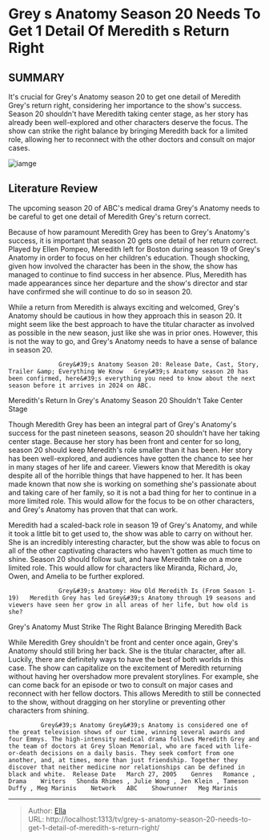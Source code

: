 # Grey s Anatomy Season 20 Needs To Get 1 Detail Of Meredith s Return Right


## SUMMARY 



  It&#39;s crucial for Grey&#39;s Anatomy season 20 to get one detail of Meredith Grey&#39;s return right, considering her importance to the show&#39;s success.   Season 20 shouldn&#39;t have Meredith taking center stage, as her story has already been well-explored and other characters deserve the focus.   The show can strike the right balance by bringing Meredith back for a limited role, allowing her to reconnect with the other doctors and consult on major cases.  

![iamge](https://static1.srcdn.com/wordpress/wp-content/uploads/2024/01/kari-matchett-11.jpg)

## Literature Review
The upcoming season 20 of ABC&#39;s medical drama Grey&#39;s Anatomy needs to be careful to get one detail of Meredith Grey&#39;s return correct. 




Because of how paramount Meredith Grey has been to Grey&#39;s Anatomy&#39;s success, it is important that season 20 gets one detail of her return correct. Played by Ellen Pompeo, Meredith left for Boston during season 19 of Grey&#39;s Anatomy in order to focus on her children&#39;s education. Though shocking, given how involved the character has been in the show, the show has managed to continue to find success in her absence. Plus, Meredith has made appearances since her departure and the show&#39;s director and star have confirmed she will continue to do so in season 20.




While a return from Meredith is always exciting and welcomed, Grey&#39;s Anatomy should be cautious in how they approach this in season 20. It might seem like the best approach to have the titular character as involved as possible in the new season, just like she was in prior ones. However, this is not the way to go, and Grey&#39;s Anatomy needs to have a sense of balance in season 20.

                  Grey&#39;s Anatomy Season 20: Release Date, Cast, Story, Trailer &amp; Everything We Know   Grey&#39;s Anatomy season 20 has been confirmed, here&#39;s everything you need to know about the next season before it arrives in 2024 on ABC.    


 Meredith&#39;s Return In Grey&#39;s Anatomy Season 20 Shouldn&#39;t Take Center Stage 
          

Though Meredith Grey has been an integral part of Grey&#39;s Anatomy&#39;s success for the past nineteen seasons, season 20 shouldn&#39;t have her taking center stage. Because her story has been front and center for so long, season 20 should keep Meredith&#39;s role smaller than it has been. Her story has been well-explored, and audiences have gotten the chance to see her in many stages of her life and career. Viewers know that Meredith is okay despite all of the horrible things that have happened to her. It has been made known that now she is working on something she&#39;s passionate about and taking care of her family, so it is not a bad thing for her to continue in a more limited role. This would allow for the focus to be on other characters, and Grey&#39;s Anatomy has proven that that can work.




Meredith had a scaled-back role in season 19 of Grey&#39;s Anatomy, and while it took a little bit to get used to, the show was able to carry on without her. She is an incredibly interesting character, but the show was able to focus on all of the other captivating characters who haven&#39;t gotten as much time to shine. Season 20 should follow suit, and have Meredith take on a more limited role. This would allow for characters like Miranda, Richard, Jo, Owen, and Amelia to be further explored.

                  Grey&#39;s Anatomy: How Old Meredith Is (From Season 1-19)   Meredith Grey has led Grey&#39;s Anatomy through 19 seasons and viewers have seen her grow in all areas of her life, but how old is she?    



 Grey&#39;s Anatomy Must Strike The Right Balance Bringing Meredith Back 
          

While Meredith Grey shouldn&#39;t be front and center once again, Grey&#39;s Anatomy should still bring her back. She is the titular character, after all. Luckily, there are definitely ways to have the best of both worlds in this case. The show can capitalize on the excitement of Meredith returning without having her overshadow more prevalent storylines. For example, she can come back for an episode or two to consult on major cases and reconnect with her fellow doctors. This allows Meredith to still be connected to the show, without dragging on her storyline or preventing other characters from shining.




             Grey&#39;s Anatomy Grey&#39;s Anatomy is considered one of the great television shows of our time, winning several awards and four Emmys. The high-intensity medical drama follows Meredith Grey and the team of doctors at Grey Sloan Memorial, who are faced with life-or-death decisions on a daily basis. They seek comfort from one another, and, at times, more than just friendship. Together they discover that neither medicine nor relationships can be defined in black and white.  Release Date   March 27, 2005    Genres   Romance , Drama    Writers   Shonda Rhimes , Julie Wong , Jen Klein , Tameson Duffy , Meg Marinis    Network   ABC    Showrunner   Meg Marinis       


---

> Author: [Ella](https://instagram.hk.cn/)  
> URL: http://localhost:1313/tv/grey-s-anatomy-season-20-needs-to-get-1-detail-of-meredith-s-return-right/  

